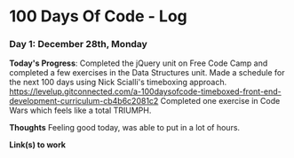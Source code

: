 # 100 Days Of Code - Log


### Day 1: December 28th, Monday

**Today's Progress**: Completed the jQuery unit on Free Code Camp and completed a few exercises in the Data Structures unit. Made a schedule for the next 100 days using Nick Scialli's timeboxing approach. https://levelup.gitconnected.com/a-100daysofcode-timeboxed-front-end-development-curriculum-cb4b6c2081c2 
Completed one exercise in Code Wars which feels like a total TRIUMPH. 

**Thoughts** Feeling good today, was able to put in a lot of hours.

**Link(s) to work**


